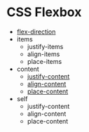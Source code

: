 # CSS Flexbox

* [flex-direction](flex-direction.html)
* items
  * justify-items
  * align-items
  * place-items
* content
  * [justify-content](justify-content.html)
  * [align-content](align-content.html)
  * [place-content](place-content.html)
* self
  * justify-content
  * align-content
  * place-content
